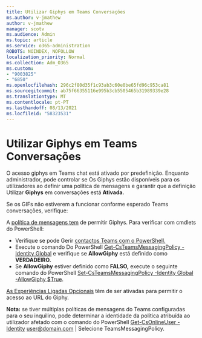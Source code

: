 ```yaml
---
title: Utilizar Giphys em Teams Conversações
ms.author: v-jmathew
author: v-jmathew
manager: scotv
ms.audience: Admin
ms.topic: article
ms.service: o365-administration
ROBOTS: NOINDEX, NOFOLLOW
localization_priority: Normal
ms.collection: Adm_O365
ms.custom:
- "9003825"
- "6850"
ms.openlocfilehash: 296c2f80d35f1c93ab3c60e0be65fd96c953ca81
ms.sourcegitcommit: ab75f66355116e995b3cb5505465b31989339e28
ms.translationtype: MT
ms.contentlocale: pt-PT
ms.lasthandoff: 08/13/2021
ms.locfileid: "58323531"
---
```

# <a name="using-giphys-in-teams-conversations"></a>Utilizar Giphys em Teams Conversações

O acesso giphys em Teams chat está ativado por predefinição. Enquanto administrador, pode controlar se Os Giphys estão disponíveis para os utilizadores ao definir uma política de mensagens e garantir que a definição Utilizar **Giphys** em conversações está **Ativada.** [](https://docs.microsoft.com/microsoftteams/messaging-policies-in-teams#messaging-policy-settings)

Se os GIFs não estiverem a funcionar conforme esperado Teams conversações, verifique:

A [política de mensagens tem](https://docs.microsoft.com/microsoftteams/messaging-policies-in-teams) de permitir Giphys. Para verificar com cmdlets do PowerShell:

- Verifique se pode Gerir [contactos Teams com o PowerShell.](https://docs.microsoft.com/microsoftteams/teams-powershell-overview?view=o365-worldwide#manage-teams-with-powershell)
- Execute o comando Do PowerShell [Get-CsTeamsMessagingPolicy -Identity Global](https://docs.microsoft.com/powershell/module/skype/get-csteamsmessagingpolicy?view=skype-ps) e verifique se **AllowGiphy** está definido como **VERDADEIRO.**
- Se **AllowGiphy** estiver definido como **FALSO,** execute o seguinte comando do PowerShell [Set-CsTeamsMessagingPolicy -Identity Global -AllowGiphy $True](https://docs.microsoft.com/powershell/module/skype/set-csteamsmessagingpolicy?view=skype-ps).

[As Experiências Ligadas Opcionais](https://docs.microsoft.com/deployoffice/privacy/optional-connected-experiences) têm de ser ativadas para permitir o acesso ao URL do Giphy.

**Nota:** se tiver múltiplas políticas de mensagens do Teams configuradas para o seu inquilino, pode determinar a identidade da política atribuída ao utilizador afetado com o comando do PowerShell [Get-CsOnlineUser -Identity](https://docs.microsoft.com/powershell/module/skype/get-csonlineuser?view=skype-ps) <user@domain.com> | Selecione TeamsMessagingPolicy.
